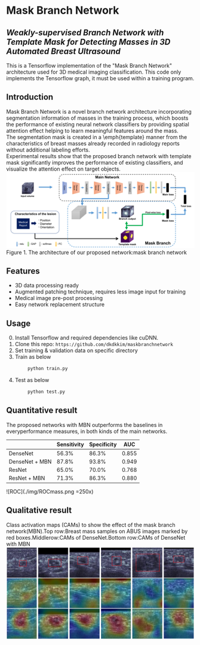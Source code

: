 # Mask Branch Network
## _Weakly-supervised Branch Network with Template Mask for Detecting Masses in 3D Automated Breast Ultrasound_

This is a Tensorflow implementation of the "Mask Branch Network" architecture used for 3D medical imaging classification. This code only implements the Tensorflow graph, it must be used within a training program.

## Introduction
Mask Branch Network is a novel branch network architecture incorporating segmentation information of masses in the training process, which boosts the performance of existing neural network classifiers by providing spatial attention effect helping to learn meaningful features around the mass.   
The segmentation mask is created in a \emph{template} manner from the characteristics of breast masses already recorded in radiology reports without additional labeling efforts.  
Experimental results show that the proposed branch network with template mask significantly improves the performance of existing classifiers, and visualize the attention effect on target objects. 
![workflow](./img/workflowrev.png)
Figure 1. The architecture of our proposed network:mask branch network

## Features
- 3D data processing ready
- Augmented patching technique, requires less image input for training
- Medical image pre-post processing
- Easy network replacement structure

## Usage
0. Install Tensorflow and required dependencies like cuDNN.
1. Clone this repo: `https://github.com/dkdkkim/maskbranchnetwork`
2. Set training & validation data on specific directory
3. Train as below
```sh
        python train.py
```
4. Test as below
```sh
        python test.py
```

## Quantitative result
The proposed networks with MBN outperforms the baselines in everyperformance measures, in both kinds of the main networks.

|  | Sensitivity | Specificity | AUC |
| ------ | ------ | ------ | ------ |
| DenseNet | 56.3% | 86.3% | 0.855 |
| DenseNet + MBN | 87.8% | 93.8% | 0.949 |
| ResNet | 65.0% | 70.0% | 0.768 |
| ResNet + MBN | 71.3% | 86.3% | 0.880 |

![ROC](./img/ROCmass.png =250x)

## Qualitative result

Class activation maps (CAMs) to show the effect of the mask branch network(MBN).Top row:Breast mass samples on ABUS images marked by red boxes.Middlerow:CAMs of DenseNet.Bottom row:CAMs of DenseNet with MBN
![CAM](./img/cam.png)
